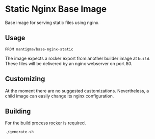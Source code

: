 # Static Nginx Base Image

Base image for serving static files using nginx.

## Usage

```
FROM mantigma/base-nginx-static
```

The image expects a rocker export from another builder image at ```build```. These files will be delivered by an 
nginx webserver on port 80.

## Customizing

At the moment there are no suggested customizations. Nevertheless, a child image can easily change its nginx 
configuration.

## Building

For the build process [rocker](https://github.com/grammarly/rocker) is required.

```
./generate.sh
```
